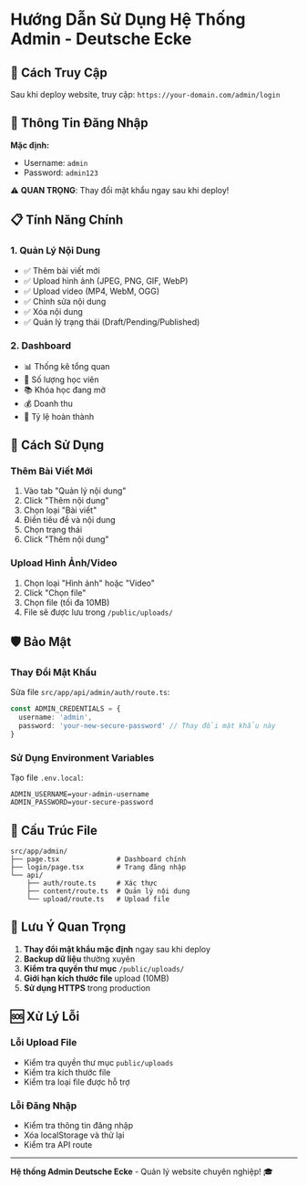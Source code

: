 # Hướng Dẫn Sử Dụng Hệ Thống Admin - Deutsche Ecke

## 🚀 Cách Truy Cập

Sau khi deploy website, truy cập: `https://your-domain.com/admin/login`

## 🔐 Thông Tin Đăng Nhập

**Mặc định:**
- Username: `admin`
- Password: `admin123`

⚠️ **QUAN TRỌNG**: Thay đổi mật khẩu ngay sau khi deploy!

## 📋 Tính Năng Chính

### 1. **Quản Lý Nội Dung**
- ✅ Thêm bài viết mới
- ✅ Upload hình ảnh (JPEG, PNG, GIF, WebP)
- ✅ Upload video (MP4, WebM, OGG)
- ✅ Chỉnh sửa nội dung
- ✅ Xóa nội dung
- ✅ Quản lý trạng thái (Draft/Pending/Published)

### 2. **Dashboard**
- 📊 Thống kê tổng quan
- 👥 Số lượng học viên
- 📚 Khóa học đang mở
- 💰 Doanh thu
- 🎯 Tỷ lệ hoàn thành

## 🔧 Cách Sử Dụng

### Thêm Bài Viết Mới
1. Vào tab "Quản lý nội dung"
2. Click "Thêm nội dung"
3. Chọn loại "Bài viết"
4. Điền tiêu đề và nội dung
5. Chọn trạng thái
6. Click "Thêm nội dung"

### Upload Hình Ảnh/Video
1. Chọn loại "Hình ảnh" hoặc "Video"
2. Click "Chọn file"
3. Chọn file (tối đa 10MB)
4. File sẽ được lưu trong `/public/uploads/`

## 🛡️ Bảo Mật

### Thay Đổi Mật Khẩu
Sửa file `src/app/api/admin/auth/route.ts`:
```typescript
const ADMIN_CREDENTIALS = {
  username: 'admin',
  password: 'your-new-secure-password' // Thay đổi mật khẩu này
}
```

### Sử Dụng Environment Variables
Tạo file `.env.local`:
```env
ADMIN_USERNAME=your-admin-username
ADMIN_PASSWORD=your-secure-password
```

## 📁 Cấu Trúc File

```
src/app/admin/
├── page.tsx              # Dashboard chính
├── login/page.tsx        # Trang đăng nhập
└── api/
    ├── auth/route.ts     # Xác thực
    ├── content/route.ts  # Quản lý nội dung
    └── upload/route.ts   # Upload file
```

## 🚨 Lưu Ý Quan Trọng

1. **Thay đổi mật khẩu mặc định** ngay sau khi deploy
2. **Backup dữ liệu** thường xuyên
3. **Kiểm tra quyền thư mục** `/public/uploads/`
4. **Giới hạn kích thước file** upload (10MB)
5. **Sử dụng HTTPS** trong production

## 🆘 Xử Lý Lỗi

### Lỗi Upload File
- Kiểm tra quyền thư mục `public/uploads`
- Kiểm tra kích thước file
- Kiểm tra loại file được hỗ trợ

### Lỗi Đăng Nhập
- Kiểm tra thông tin đăng nhập
- Xóa localStorage và thử lại
- Kiểm tra API route

---

**Hệ thống Admin Deutsche Ecke** - Quản lý website chuyên nghiệp! 🎓 